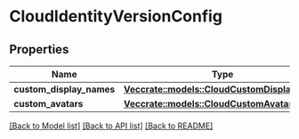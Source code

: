 # CloudIdentityVersionConfig

## Properties

Name | Type | Description | Notes
------------ | ------------- | ------------- | -------------
**custom_display_names** | [**Vec<crate::models::CloudCustomDisplayName>**](CloudCustomDisplayName.md) |  | 
**custom_avatars** | [**Vec<crate::models::CloudCustomAvatar>**](CloudCustomAvatar.md) |  | 

[[Back to Model list]](../README.md#documentation-for-models) [[Back to API list]](../README.md#documentation-for-api-endpoints) [[Back to README]](../README.md)


